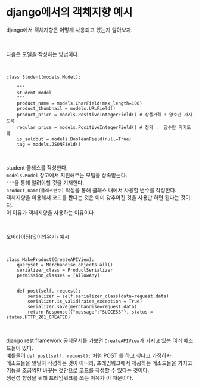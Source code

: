 # django에서의 객체지향 예시
django에서 객체지향은 어떻게 사용되고 있는지 알아보자.

<br>

다음은 모델을 작성하는 방법이다.

<br>

```
class Student(models.Model):

    """
    student model
    """
    product_name = models.CharField(max_length=100)
    product_thumbnail = models.URLField()
    product_price = models.PositiveIntegerField() # 상품가격 : 양수만 가지도록
    regular_price = models.PositiveIntegerField() # 정가 :  양수만 가지도록
    is_soldout = models.BooleanField(null=True)
    tag = models.JSONField()
```

<br>

student 클레스를 작성한다.  
`models.Model` 장고에서 지원해주는 모델을 상속받는다.  
`"""`을 통해 알려야할 것을 기재한다.  
`product_name(클래스변수)` 작성을 통해 클래스 내에서 사용할 변수를 작성한다.  
객체지향을 이용해서 코드를 짠다는 것은 이미 갖추어진 것을 사용만 하면 된다는 것이다.  
이 이유가 객체지향을 사용하는 이유이다.  

<br>

오버라이딩(덮어씌우기) 예시

<br>

```
class MakeProduct(CreateAPIView):
    queryset = Merchandise.objects.all()
    serializer_class = ProductSerializer
    permission_classes = [AllowAny]


    def post(self, request):
        serializer = self.serializer_class(data=request.data)
        serializer.is_valid(raise_exception = True)
        serializer.save(merchandise=request.data)
        return Response({"message":"SUCCESS"}, status = status.HTTP_201_CREATED)
```

<br>

django rest framework 공식문서를 가보면 `CreateAPIView`가 가지고 있는 여러 메소드들이 있다.  
예를들어 `def post(self, request):` 처럼 POST 를 하고 싶다고 가정하자.  
메소드들을 일일히 작성하는 것이 아니라, 프레임워크에서 제공하는 메소드들을 가지고 기능을 조금씩만 바꾸는 것만으로 코드를 작성할 수 있다는 것이다.  
생산성 향상을 위해 프레임워크를 쓰는 이유가 이 때문이다.  

<br>
